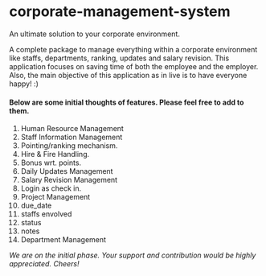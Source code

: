 corporate-management-system
===========================

An ultimate solution to your corporate environment.

A complete package to manage everything within a corporate environment like staffs, departments, ranking, updates and salary revision. This application focuses on saving time of both the employee and the employer. Also, the main objective of this application as in live is to have everyone happy! :)

#### Below are some initial thoughts of features. Please feel free to add to them.

1. Human Resource Management
  1. Staff Information Management
  2. Pointing/ranking mechanism.
  3. Hire & Fire Handling.
  4. Bonus wrt. points.
  5. Daily Updates Management
  6. Salary Revision Management
2. Login as check in.
3. Project Management
  1. due_date
  2. staffs envolved
  3. status
  4. notes
4. Department Management

*We are on the initial phase. Your support and contribution would be highly appreciated. Cheers!*
